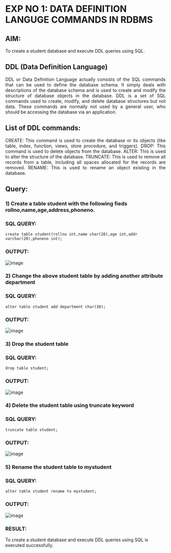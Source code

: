 # EXP NO 1: DATA DEFINITION LANGUGE COMMANDS IN RDBMS

## AIM:
To create a student database and execute DDL queries using SQL.


## DDL (Data Definition Language)
<div align="justify">
DDL or Data Definition Language actually consists of the SQL commands that can be used to define the database schema. It simply deals with descriptions of the database schema and is used to create and modify the structure of database objects in the database. DDL is a set of SQL commands used to create, modify, and delete database structures but not data. These commands are normally not used by a general user, who should be accessing the database via an application.
</div>
 
## List of DDL commands: 
<div align="justify">
CREATE: This command is used to create the database or its objects (like table, index, function, views, store procedure, and triggers).
DROP: This command is used to delete objects from the database.
ALTER: This is used to alter the structure of the database.
TRUNCATE: This is used to remove all records from a table, including all spaces allocated for the records are removed.
RENAME: This is used to rename an object existing in the database.
</div>

## Query:
### 1) Create a table student with the following fieds rollno,name,age,address,phoneno.

### SQL QUERY: 
```
create table student(rollno int,name char(20),age int,addr varchar(20),phoneno int);
```
### OUTPUT:
![image](https://github.com/dineshgl/F2_DBMS/assets/121215794/395ae2be-6b8b-4422-ac42-49e6e7cdea2d)

### 2) Change the above student table by adding another attribute department

### SQL QUERY: 
```
alter table student add department char(30);

```
### OUTPUT:
![image](https://github.com/dineshgl/F2_DBMS/assets/121215794/8bb104e4-2a77-4466-8438-21178548221c)


### 3) Drop the student table
 
### SQL QUERY: 
```
drop table student;

```
### OUTPUT:
![image](https://github.com/dineshgl/F2_DBMS/assets/121215794/8e405f3c-52e8-403c-a307-1d5e0633eea9)

### 4) Delete the student table using truncate keyword
### SQL QUERY: 
```
truncate table student;

```
### OUTPUT:
![image](https://github.com/dineshgl/F2_DBMS/assets/121215794/ba22c536-4244-4481-8e03-6b8f4d6494f5)

### 5) Rename the student table to mystudent
### SQL QUERY: 
```
alter table student rename to mystudent;

```
### OUTPUT:
![image](https://github.com/dineshgl/F2_DBMS/assets/121215794/d53a201c-6f36-408d-8148-1f7da7968c60)


### RESULT:
To create a student database and execute DDL queries using SQL is executed successfully.
